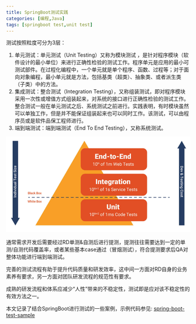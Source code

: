```yaml
---
title: SpringBoot测试实践
categories: [编程,Java]
tags: [springboot test,unit test]
---
```


测试按照粒度可分为3层：
1. 单元测试：单元测试（Unit Testing）又称为模块测试 ，是针对程序模块（软件设计的最小单位）来进行正确性检验的测试工作。程序单元是应用的最小可测试部件。在过程化编程中，一个单元就是单个程序、函数、过程等；对于面向对象编程，最小单元就是方法，包括基类（超类）、抽象类、或者派生类（子类）中的方法。
2. 集成测试：整合测试（Integration Testing），又称组装测试，即对程序模块采用一次性或增值方式组装起来，对系统的接口进行正确性检验的测试工作。整合测试一般在单元测试之后、系统测试之前进行。实践表明，有时模块虽然可以单独工作，但是并不能保证组装起来也可以同时工作。该测试，可以由程序员或是软件品保工程师进行。
3. 端到端测试：端到端测试（End To End Testing），又称系统测试。

![test_pyramid](/assets/2024/05/04/test_pyramid.png)

通常需求开发后需要经过RD单测&自测后进行提测，提测往往需要达到一定的单测/自测代码覆盖率，或者某些基本case通过（冒烟测试），符合提测要求后QA对整体功能进行端到端测试。

完善的测试流程有助于提升代码质量和研发效率，这中间一方面对RD自身的业务素养有要求，另一方面对团队研发流程的规范性有要求。

成熟的研发流程和体系应减少“人性”带来的不稳定性，测试即是应对该不稳定性的有效方法之一。

本文记录了结合SpringBoot进行测试的一些案例，示例代码参见: [spring-boot-test-sample](https://gitee.com/bao-tingyu/spring-boot-test-sample)










